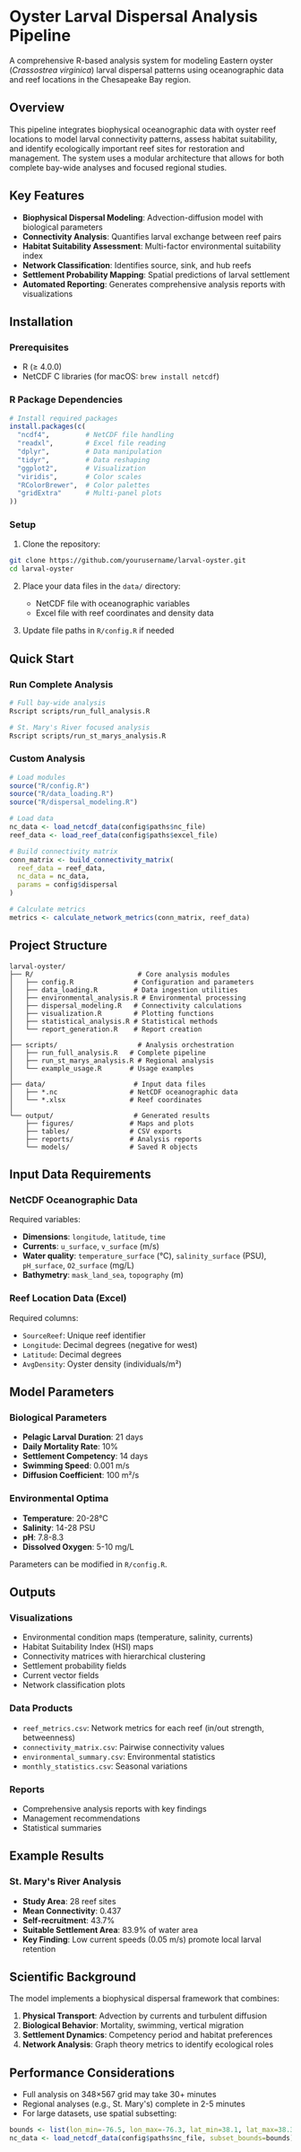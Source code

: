 # Oyster Larval Dispersal Analysis Pipeline

A comprehensive R-based analysis system for modeling Eastern oyster (*Crassostrea virginica*) larval dispersal patterns using oceanographic data and reef locations in the Chesapeake Bay region.

## Overview

This pipeline integrates biophysical oceanographic data with oyster reef locations to model larval connectivity patterns, assess habitat suitability, and identify ecologically important reef sites for restoration and management. The system uses a modular architecture that allows for both complete bay-wide analyses and focused regional studies.

## Key Features

- **Biophysical Dispersal Modeling**: Advection-diffusion model with biological parameters
- **Connectivity Analysis**: Quantifies larval exchange between reef pairs
- **Habitat Suitability Assessment**: Multi-factor environmental suitability index
- **Network Classification**: Identifies source, sink, and hub reefs
- **Settlement Probability Mapping**: Spatial predictions of larval settlement
- **Automated Reporting**: Generates comprehensive analysis reports with visualizations

## Installation

### Prerequisites

- R (≥ 4.0.0)
- NetCDF C libraries (for macOS: `brew install netcdf`)

### R Package Dependencies

```r
# Install required packages
install.packages(c(
  "ncdf4",         # NetCDF file handling
  "readxl",        # Excel file reading
  "dplyr",         # Data manipulation
  "tidyr",         # Data reshaping
  "ggplot2",       # Visualization
  "viridis",       # Color scales
  "RColorBrewer",  # Color palettes
  "gridExtra"      # Multi-panel plots
))
```

### Setup

1. Clone the repository:
```bash
git clone https://github.com/yourusername/larval-oyster.git
cd larval-oyster
```

2. Place your data files in the `data/` directory:
   - NetCDF file with oceanographic variables
   - Excel file with reef coordinates and density data

3. Update file paths in `R/config.R` if needed

## Quick Start

### Run Complete Analysis

```bash
# Full bay-wide analysis
Rscript scripts/run_full_analysis.R

# St. Mary's River focused analysis
Rscript scripts/run_st_marys_analysis.R
```

### Custom Analysis

```r
# Load modules
source("R/config.R")
source("R/data_loading.R")
source("R/dispersal_modeling.R")

# Load data
nc_data <- load_netcdf_data(config$paths$nc_file)
reef_data <- load_reef_data(config$paths$excel_file)

# Build connectivity matrix
conn_matrix <- build_connectivity_matrix(
  reef_data = reef_data,
  nc_data = nc_data,
  params = config$dispersal
)

# Calculate metrics
metrics <- calculate_network_metrics(conn_matrix, reef_data)
```

## Project Structure

```
larval-oyster/
├── R/                          # Core analysis modules
│   ├── config.R               # Configuration and parameters
│   ├── data_loading.R         # Data ingestion utilities
│   ├── environmental_analysis.R # Environmental processing
│   ├── dispersal_modeling.R   # Connectivity calculations
│   ├── visualization.R        # Plotting functions
│   ├── statistical_analysis.R # Statistical methods
│   └── report_generation.R    # Report creation
│
├── scripts/                    # Analysis orchestration
│   ├── run_full_analysis.R   # Complete pipeline
│   ├── run_st_marys_analysis.R # Regional analysis
│   └── example_usage.R       # Usage examples
│
├── data/                      # Input data files
│   ├── *.nc                  # NetCDF oceanographic data
│   └── *.xlsx                # Reef coordinates
│
└── output/                    # Generated results
    ├── figures/              # Maps and plots
    ├── tables/               # CSV exports
    ├── reports/              # Analysis reports
    └── models/               # Saved R objects
```

## Input Data Requirements

### NetCDF Oceanographic Data

Required variables:
- **Dimensions**: `longitude`, `latitude`, `time`
- **Currents**: `u_surface`, `v_surface` (m/s)
- **Water quality**: `temperature_surface` (°C), `salinity_surface` (PSU), `pH_surface`, `O2_surface` (mg/L)
- **Bathymetry**: `mask_land_sea`, `topography` (m)

### Reef Location Data (Excel)

Required columns:
- `SourceReef`: Unique reef identifier
- `Longitude`: Decimal degrees (negative for west)
- `Latitude`: Decimal degrees
- `AvgDensity`: Oyster density (individuals/m²)

## Model Parameters

### Biological Parameters

- **Pelagic Larval Duration**: 21 days
- **Daily Mortality Rate**: 10%
- **Settlement Competency**: 14 days
- **Swimming Speed**: 0.001 m/s
- **Diffusion Coefficient**: 100 m²/s

### Environmental Optima

- **Temperature**: 20-28°C
- **Salinity**: 14-28 PSU
- **pH**: 7.8-8.3
- **Dissolved Oxygen**: 5-10 mg/L

Parameters can be modified in `R/config.R`.

## Outputs

### Visualizations
- Environmental condition maps (temperature, salinity, currents)
- Habitat Suitability Index (HSI) maps
- Connectivity matrices with hierarchical clustering
- Settlement probability fields
- Current vector fields
- Network classification plots

### Data Products
- `reef_metrics.csv`: Network metrics for each reef (in/out strength, betweenness)
- `connectivity_matrix.csv`: Pairwise connectivity values
- `environmental_summary.csv`: Environmental statistics
- `monthly_statistics.csv`: Seasonal variations

### Reports
- Comprehensive analysis reports with key findings
- Management recommendations
- Statistical summaries

## Example Results

### St. Mary's River Analysis
- **Study Area**: 28 reef sites
- **Mean Connectivity**: 0.437
- **Self-recruitment**: 43.7%
- **Suitable Settlement Area**: 83.9% of water area
- **Key Finding**: Low current speeds (0.05 m/s) promote local larval retention

## Scientific Background

The model implements a biophysical dispersal framework that combines:

1. **Physical Transport**: Advection by currents and turbulent diffusion
2. **Biological Behavior**: Mortality, swimming, vertical migration
3. **Settlement Dynamics**: Competency period and habitat preferences
4. **Network Analysis**: Graph theory metrics to identify ecological roles

## Performance Considerations

- Full analysis on 348×567 grid may take 30+ minutes
- Regional analyses (e.g., St. Mary's) complete in 2-5 minutes
- For large datasets, use spatial subsetting:

```r
bounds <- list(lon_min=-76.5, lon_max=-76.3, lat_min=38.1, lat_max=38.3)
nc_data <- load_netcdf_data(config$paths$nc_file, subset_bounds=bounds)
```

